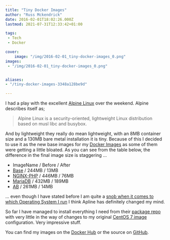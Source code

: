 ```yaml
---
title: "Tiny Docker Images"
author: "Russ Mckendrick"
date: 2016-02-01T18:02:26.000Z
lastmod: 2021-07-31T12:33:42+01:00

tags:
 - Tech
 - Docker

cover:
    image: "/img/2016-02-01_tiny-docker-images_0.png" 
images:
 - "/img/2016-02-01_tiny-docker-images_0.png"


aliases:
- "/tiny-docker-images-3348a128be9d"

---
```


I had a play with the excellent [Alpine Linux](http://www.alpinelinux.org) over the weekend. Alpine describes itself as;

> Alpine Linux is a security-oriented, lightweight Linux distribution based on musl libc and busybox.

And by lightweight they really do mean lightweight, with an 8MB container size and a 130MB bare metal installation it is tiny. Because of this I decided to use it as the new base images for my [Docker Images](https://hub.docker.com/u/russmckendrick/) as some of them were getting a little bloated. As you can see from the table below, the difference in the final image size is staggering …

- ImageName / Before / After
- [Base](https://hub.docker.com/r/russmckendrick/base/) / 244MB / 13MB
- [NGINX-PHP](https://hub.docker.com/r/russmckendrick/nginx-php/) / 446MB / 76MB
- [MariaDB](https://hub.docker.com/r/russmckendrick/mariadb/) / 432MB / 189MB
- [AB](https://hub.docker.com/r/russmckendrick/ab/) / 261MB / 14MB

… even though I have stated before I am quite a [snob when it comes to which Operating System I run](/2014/08/03/operating-system-snob/) I think Apline has definitely changed my mind.

So far I have managed to install everything I need from their [package repo](https://pkgs.alpinelinux.org/packages) with very little in the way of changes to my original [CentOS 7 image](https://hub.docker.com/_/centos/) configuration. Very impressive stuff.

You can find my images on the [Docker Hub](https://hub.docker.com/u/russmckendrick/) or the source on [GitHub](https://github.com/russmckendrick/docker).

